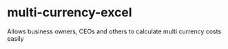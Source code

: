 # multi-currency-excel
Allows business owners, CEOs and others to calculate multi currency costs easily
